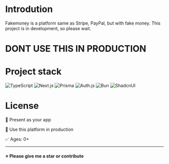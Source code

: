 # Introdution
Fakemoney is a platform same as Stripe, PayPal, but with fake money. This project is in development, so please wait.
# DONT USE THIS IN PRODUCTION

# Project stack
![TypeScript](https://img.shields.io/badge/TypeScript-000?style=for-the-badge&logo=typescript&logoColor=2F74C0)
![Next.js](https://img.shields.io/badge/Next.js-000?style=for-the-badge&logo=next.js&logoColor=FFF)
![Prisma](https://img.shields.io/badge/Prisma-FFF?style=for-the-badge&logo=prisma&logoColor=3B647B)
![Auth.js](https://img.shields.io/badge/Auth.js-000?style=for-the-badge&logo=nextauthjs&logoColor=3B647B)
![Bun](https://img.shields.io/badge/Bun-000?style=for-the-badge&logo=bun)
![ShadcnUI](https://img.shields.io/badge/Shadcn-000?style=for-the-badge&logo=shadcnui)

# License
🚫 Present as your app

🚫 Use this platform in production

✅ Ages: 0+

---

#### ⭐ Please give me a star or contribute
